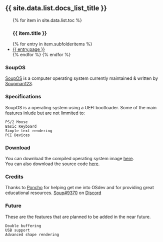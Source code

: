 <h2>{{ site.data.list.docs_list_title }}</h2>
<ul>
{% for item in site.data.list.toc %}
   <h3>{{ item.title }}</h3>
   {% for entry in item.subfolderitems %}
      <li><a href="https://soupman123.github.io/SoupOS{{ entry.url }}">{{ entry.page }}</a></li>
   {% endfor %}
{% endfor %}
</ul>

### SoupOS
[SoupOS](http://github.com) is a computer operating system currently maintained & written by [Soupman123](https://github.com/Soupman123/).

### Specifications
SoupOS is a operating system using a UEFI bootloader. Some of the main features inlude but are not limmited to:
```
PS/2 Mouse
Basic Keyboard
Simple text rendering
PCI Devices
```

### Download
You can download the compiled operating system image [here](https://github.com/Soupman123/SoupOS/raw/master/kernel/bin/SoupOS.img).<br/>
You can also download the source code [here](https://github.com/Soupman123/SoupOS/archive/master.zip).

### Credits
Thanks to [Poncho](https://github.com/Absurdponcho/) for helping get me into OSdev and for providing great educational resources.
[Soup#9370](https://discord.com/users/698622052059316285/) on [Discord](https://discord.com)

### Future
These are the features that are planned to be added in the near future.
```
Double buffering
USB support
Advanced shape rendering
```
